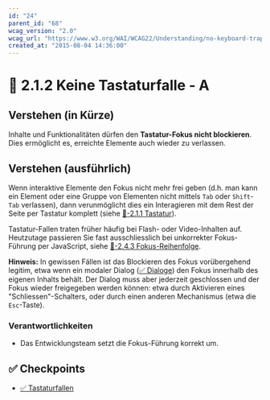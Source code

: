 ```yaml
---
id: "24"
parent_id: "68"
wcag_version: "2.0"
wcag_url: "https://www.w3.org/WAI/WCAG22/Understanding/no-keyboard-trap.html"
created_at: "2015-08-04 14:36:00"
---
```


# 📜 2.1.2 Keine Tastaturfalle - A

## Verstehen (in Kürze)

Inhalte und Funktionalitäten dürfen den **Tastatur-Fokus nicht blockieren**. Dies ermöglicht es, erreichte Elemente auch wieder zu verlassen.

## Verstehen (ausführlich)

Wenn interaktive Elemente den Fokus nicht mehr frei geben (d.h. man kann ein Element oder eine Gruppe von Elementen nicht mittels `Tab` oder `Shift`-`Tab` verlassen), dann verunmöglicht dies ein Interagieren mit dem Rest der Seite per Tastatur komplett (siehe [📜-2.1.1 Tastatur](/de/wcag/2.1.1-tastatur)).

Tastatur-Fallen traten früher häufig bei Flash- oder Video-Inhalten auf. Heutzutage passieren Sie fast ausschliesslich bei unkorrekter Fokus-Führung per JavaScript, siehe [📜-2.4.3 Fokus-Reihenfolge](/de/wcag/2.4.3-fokus-reihenfolge).

**Hinweis:** In gewissen Fällen ist das Blockieren des Fokus vorübergehend legitim, etwa wenn ein modaler Dialog ([✅ Dialoge](/de/wcag/4.1.2a-erweiterte-steuerelemente-widgets/dialoge)) den Fokus innerhalb des eigenen Inhalts behält. Der Dialog muss aber jederzeit geschlossen und der Fokus wieder freigegeben werden können: etwa durch Aktivieren eines "Schliessen"-Schalters, oder durch einen anderen Mechanismus (etwa die `Esc`-Taste).

### Verantwortlichkeiten

- Das Entwicklungsteam setzt die Fokus-Führung korrekt um.

## ✅ Checkpoints

- [✅ Tastaturfallen](tastaturfallen)